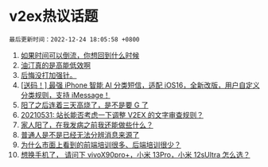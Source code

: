 # v2ex热议话题

`最后更新时间：2022-12-24 18:05:58 +0800`

1. [如果时间可以倒流，你想回到什么时候](https://www.v2ex.com/t/904374)
1. [油汀真的是高能低效啊](https://www.v2ex.com/t/904367)
1. [后悔没打加强针。](https://www.v2ex.com/t/904425)
1. [[送码！] 最强 iPhone 智能 AI 分类短信，适配 iOS16，全新改版，用户自定义分类规则，支持 iMessage！](https://www.v2ex.com/t/904407)
1. [阳了之后连着三天高烧了，是不是要 G 了](https://www.v2ex.com/t/904439)
1. [20210531: 站长能否考虑一下调整 V2EX 的文字审查规则？](https://www.v2ex.com/t/904380)
1. [家人阳了，在我发病之前我还能做些什么？](https://www.v2ex.com/t/904361)
1. [普通人是不是已经无法分辨消息来源了](https://www.v2ex.com/t/904383)
1. [为什么市面上看到的前端培训很多、后端培训很少？](https://www.v2ex.com/t/904415)
1. [想换手机了， 请问下 vivoX90pro+，小米 13Pro，小米 12sUltra 怎么选？](https://www.v2ex.com/t/904423)


